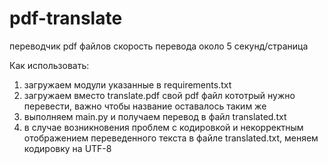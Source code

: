 # pdf-translate
переводчик pdf файлов
скорость перевода около 5 секунд/страница


Как использовать:

1) загружаем модули указанные в requirements.txt
2) загружаем вместо translate.pdf свой pdf файл кототрый нужно перевести, важно чтобы название оставалось таким же
3) выполняем main.py и получаем перевод в файл translated.txt
4) в cлучае возникновения проблем с кодировкой и некорректным отображением переведенного текста в файле translated.txt, меняем кодировку на UTF-8 
